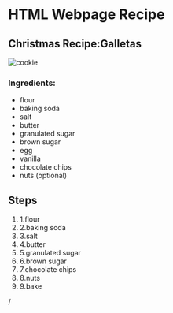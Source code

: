 <h1> HTML Webpage Recipe </h1>
<h2> Christmas Recipe:Galletas </h2>


![cookie](https://user-images.githubusercontent.com/93533166/143886033-1114f616-c2a3-46af-ab91-b79b8f590b3b.jpg)
         
 


<h3> Ingredients: </h3>

<ul> 
         <li>flour</li>
         <li>baking soda</li>
         <li>salt</li>
         <li>butter</li>
        <li>granulated sugar</li>
         <li>brown sugar</li>
        <li>egg</li>
         <li>vanilla</li>
         <li>chocolate chips</li>
         <li>nuts (optional)</li>
         </ul>
        
<h2>Steps</h3>        

<ol>
         <li> 1.flour</li>
         <li>2.baking soda</li>
         <li> 3.salt</li>
         <li> 4.butter</li>
         <li>5.granulated sugar</li>
         <li> 6.brown sugar</li>
         <li> 7.chocolate chips</li>
         <li> 8.nuts</li>
         <li> 9.bake</li>
         </ol>/
